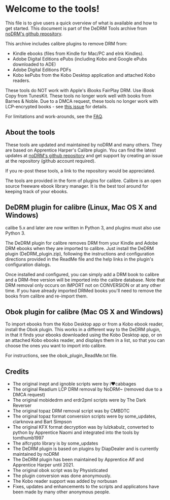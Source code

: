 ﻿Welcome to the tools!
=====================

This file is to give users a quick overview of what is available and how to get started. This document is part of the DeDRM Tools archive from [noDRM's github repository](https://github.com/noDRM/DeDRM_tools/).

This archive includes calibre plugins to remove DRM from:

- Kindle ebooks (files from Kindle for Mac/PC and eInk Kindles).
- Adobe Digital Editions ePubs (including Kobo and Google ePubs downloaded to ADE)
- Adobe Digital Editions PDFs
- Kobo kePubs from the Kobo Desktop application and attached Kobo readers.

These tools do NOT work with Apple's iBooks FairPlay DRM. Use iBook Copy from TunesKit.
These tools no longer work well with books from Barnes & Noble.
Due to a DMCA request, these tools no longer work with LCP-encrypted books - see [this issue](https://github.com/noDRM/DeDRM_tools/issues/18) for details.

For limitations and work-arounds, see the [FAQ](https://github.com/noDRM/DeDRM_tools/blob/master/FAQs.md).


About the tools
---------------
These tools are updated and maintained by noDRM and many others. They are based on Apprentice Harper's Calibre plugin. You can find the latest updates at [noDRM's github repository](https://github.com/noDRM/DeDRM_tools/) and get support by creating an issue at the repository (github account required).

If you re-post these tools, a link to the repository would be appreciated.

The tools are provided in the form of plugins for calibre. Calibre is an open source freeware ebook library manager. It is the best tool around for keeping track of your ebooks.


DeDRM plugin for calibre (Linux, Mac OS X and Windows)
-------------------------------------------------------
calibe 5.x and later are now written in Python 3, and plugins must also use Python 3. 

The DeDRM plugin for calibre removes DRM from your Kindle and Adobe DRM ebooks when they are imported to calibre. Just install the DeDRM plugin (DeDRM_plugin.zip), following the instructions and configuration directions provided in the ReadMe file and the help links in the plugin's configuration dialogs.

Once installed and configured, you can simply add a DRM book to calibre and a DRM-free version will be imported into the calibre database. Note that DRM removal only occurs on IMPORT not on CONVERSION or at any other time. If you have already imported DRMed books you'll need to remove the books from calibre and re-import them.


Obok plugin for calibre (Mac OS X and Windows)
----------------------------------------------
To import ebooks from the Kobo Desktop app or from a Kobo ebook reader, install the Obok plugin. This works in a different way to the DeDRM plugin, in that it finds your ebooks downloaded using the Kobo Desktop app, or on an attached Kobo ebooks reader, and displays them in a list, so that you can choose the ones you want to import into calibre.

For instructions, see the obok_plugin_ReadMe.txt file.


Credits
-------
- The original inept and ignoble scripts were by i♥cabbages
- The original Readium LCP DRM removal by NoDRM~ (removed due to a DMCA request)
- The original mobidedrm and erdr2pml scripts were by The Dark Reverser
- The original topaz DRM removal script was by CMBDTC
- The original topaz format conversion scripts were by some_updates, clarknova and Bart Simpson
- The original KFX format decryption was by lulzkabulz, converted to python by Apprentice Naomi and integrated into the tools by tomthumb1997
- The alfcrypto library is by some_updates
- The DeDRM plugin is based on plugins by DiapDealer and is currently maintained by noDRM
- The DeDRM plugin has been maintained by Apprentice Alf and Apprentice Harper until 2021.
- The original obok script was by Physisticated
- The plugin conversion was done anonymously.
- The Kobo reader support was added by norbusan
- Fixes, updates and enhancements to the scripts and applicatons have been made by many other anonymous people.
